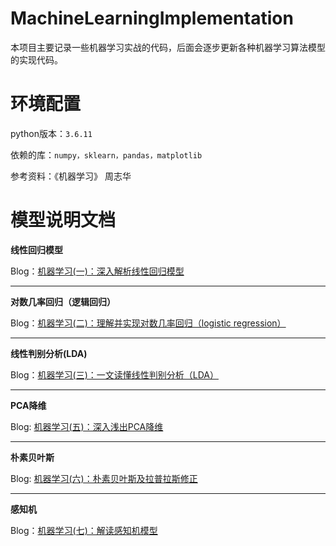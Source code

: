 # MachineLearningImplementation

本项目主要记录一些机器学习实战的代码，后面会逐步更新各种机器学习算法模型的实现代码。

# 环境配置

python版本：`3.6.11`

依赖的库：`numpy，sklearn，pandas，matplotlib`

参考资料：《机器学习》 周志华

# 模型说明文档

**线性回归模型**

Blog：[机器学习(一)：深入解析线性回归模型](https://blog.csdn.net/qq_42103091?spm=1000.2115.3001.5113)

------

**对数几率回归（逻辑回归）**

Blog：[机器学习(二)：理解并实现对数几率回归（logistic regression）](https://blog.csdn.net/qq_42103091/article/details/109357159)

------

**线性判别分析(LDA)**

Blog：[机器学习(三)：一文读懂线性判别分析（LDA）](https://blog.csdn.net/qq_42103091/article/details/109786330)

------

**PCA降维**

Blog: [机器学习(五)：深入浅出PCA降维](https://blog.csdn.net/qq_42103091/article/details/121314627)

------

**朴素贝叶斯**

Blog: [机器学习(六)：朴素贝叶斯及拉普拉斯修正](https://blog.csdn.net/qq_42103091/article/details/122405255?spm=1001.2014.3001.5501)

------

**感知机**

Blog：[机器学习(七)：解读感知机模型](https://blog.csdn.net/qq_42103091/article/details/123024714?spm=1001.2014.3001.5501)
